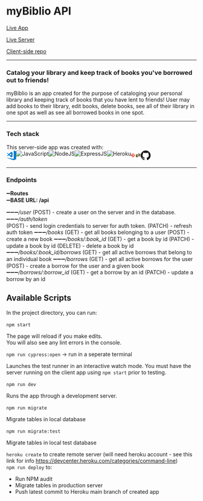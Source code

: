 # myBiblio API

[Live App](https://mybiblio.vercel.app/)

[Live Server](https://my-biblio-api.herokuapp.com/api)

[Client-side repo](https://github.com/danieljrenfro/my-biblio-client)

---
### Catalog your library and keep track of books you've borrowed out to friends!

myBiblio is an app created for the purpose of cataloging your personal library and keeping track of books that you have lent to friends! User may add books to their library, edit books, delete books, see all of their library in one spot as well as see all borrowed books in one spot. 

---
### Tech stack
This server-side app was created with:    
<img align="left" alt="Visual Studio Code" width="26px" src="https://raw.githubusercontent.com/github/explore/80688e429a7d4ef2fca1e82350fe8e3517d3494d/topics/visual-studio-code/visual-studio-code.png" />
<img align="left" alt="JavaScript" src="https://img.shields.io/badge/JavaScript-F7DF1E?style=for-the-badge&logo=javascript&logoColor=black" />
<img align="left" alt="NodeJS" src="https://img.shields.io/badge/Node.js-43853D?style=for-the-badge&logo=node.js&logoColor=white" />
<img align="left" alt="ExpressJS" src="https://img.shields.io/badge/Express.js-404D59?style=for-the-badge" />
<img align="left" alt="Heroku" src="https://img.shields.io/badge/Heroku-430098?style=for-the-badge&logo=heroku&logoColor=white" />
<img align="left" alt="Git" width="26px" src="https://raw.githubusercontent.com/github/explore/80688e429a7d4ef2fca1e82350fe8e3517d3494d/topics/git/git.png" />
<img align="left" alt="GitHub" width="26px" src="https://raw.githubusercontent.com/github/explore/78df643247d429f6cc873026c0622819ad797942/topics/github/github.png" />  

<br/>

---

### Endpoints
➖**Routes**    
➖**BASE URL: /api**   

➖➖➖*/user*
(POST) - create a user on the server and in the database.
➖➖➖*/auth/token*    
(POST) - send login credentials to server for auth token.
(PATCH) - refresh auth token
➖➖➖*/books*
(GET) - get all books belonging to a user
(POST) - create a new book
➖➖➖*/books/:book_id*
(GET) - get a book by id
(PATCH) - update a book by id
(DELETE) - delete a book by id
➖➖➖*/books/:book_id/borrows*
(GET) - get all active borrows that belong to an individual book
➖➖➖*/borrows*
(GET) - get all active borrows for the user
(POST) - create a borrow for the user and a given book
➖➖➖*/borrows/:borrow_id*
(GET) - get a borrow by an id
(PATCH) - update a borrow by an id


## Available Scripts  
  
In the project directory, you can run:  
  
`npm start`  
  
The page will reload if you make edits.\
You will also see any lint errors in the console.

`npm run cypress:open` -> run in a seperate terminal

Launches the test runner in an interactive watch mode. You must have the server running on the client app using `npm start` prior to testing.

`npm run dev`

Runs the app through a development server.

`npm run migrate`

Migrate tables in local database

`npm run migrate:test`

Migrate tables in local test database

`heroku create` to create remote server (will need heroku account - see this link for info https://devcenter.heroku.com/categories/command-line)    
`npm run deploy`  to:
  
- Run NPM audit  
- Migrate tables in production server
- Push latest commit to Heroku main branch of created app